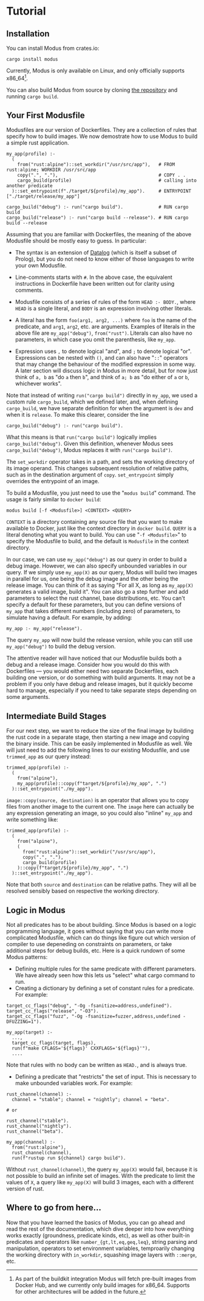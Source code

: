 # Tutorial

## Installation

You can install Modus from crates.io:

```
cargo install modus
```

Currently, Modus is only available on Linux, and only officially supports x86_64[^x86_why].

You can also build Modus from source by cloning [the repository](https://github.com/modus-continens/modus) and running `cargo build`.

## Your First Modusfile

Modusfiles are our version of Dockerfiles. They are a collection of rules that specify how to build images. We now demostrate how to use Modus to build a simple rust application.

```Modusfile
my_app(profile) :-
  (
    from("rust:alpine")::set_workdir("/usr/src/app"),   # FROM rust:alpine; WORKDIR /usr/src/app
    copy(".", "."),                                     # COPY . .
    cargo_build(profile)                                # calling into another predicate
  )::set_entrypoint(f"./target/${profile}/my_app").     # ENTRYPOINT ["./target/release/my_app"]

cargo_build("debug") :- run("cargo build").             # RUN cargo build
cargo_build("release") :- run("cargo build --release"). # RUN cargo build --release
```

Assuming that you are familiar with Dockerfiles, the meaning of the above Modusfile should be mostly easy to guess. In particular:

* The syntax is an extension of [Datalog](https://en.wikipedia.org/wiki/Datalog) (which is itself a subset of Prolog), but you do not need to know either of those languages to write your own Modusfile.

* Line-comments starts with `#`. In the above case, the equivalent instructions in Dockerfile have been written out for clarity using comments.

* Modusfile consists of a series of rules of the form `HEAD :- BODY.`, where `HEAD` is a single literal, and `BODY` is an expression involving other literals.

* A literal has the form `foo(arg1, arg2, ...)` where `foo` is the name of the predicate, and `arg1`, `arg2`, etc. are arguments. Examples of literals in the above file are `my_app("debug")`, `from("rust")`. Literals can also have no parameters, in which case you omit the parenthesis, like `my_app`.

* Expression uses `,` to denote logical "and", and `;` to denote logical "or". Expressions can be nested with `()`, and can also have "`::`" operators that may change the behaviour of the modified expression in some way. A later section will discuss logic in Modus in more detail, but for now just think of `a, b` as "do `a` then `b`", and think of `a; b` as "do either of `a` or `b`, whichever works".

Note that instead of writing `run("cargo build")` directly in `my_app`, we used a custom rule `cargo_build`, which we defined later, and, when defining `cargo_build`, we have separate definition for when the argument is `dev` and when it is `release`. To make this clearer, consider the line

```Modusfile
cargo_build("debug") :- run("cargo build").
```

What this means is that `run("cargo build")` logically implies `cargo_build("debug")`. Given this definition, whenever Modus sees `cargo_build("debug")`, Modus replaces it with `run("cargo build")`.

The `set_workdir` operator takes in a path, and sets the working directory of its image operand. This changes subsequent resolution of relative paths, such as in the destination argument of `copy`. `set_entrypoint` simply overrides the entrypoint of an image.

To build a Modusfile, you just need to use the "`modus build`" command. The usage is fairly similar to `docker build`:

```
modus build [-f <Modusfile>] <CONTEXT> <QUERY>
```

`CONTEXT` is a directory containing any source file that you want to make available to Docker, just like the context directory in `docker build`. `QUERY` is a literal denoting what you want to build. You can use "`-f <Modusfile>`" to specify the Modusfile to build, and the default is `Modusfile` in the context directory.

In our case, we can use `my_app("debug")` as our query in order to build a debug image. However, we can also specify unbounded variables in our query. If we simply use `my_app(X)` as our query, Modus will build two images in parallel for us, one being the debug image and the other being the release image. You can think of it as saying "For all X, as long as `my_app(X)` generates a valid image, build it". You can also go a step further and add parameters to select the rust channel, base distributions, etc. You can't specify a default for these parameters, but you can define versions of `my_app` that takes different numbers (including zero) of parameters, to simulate having a default. For example, by adding:

```Modusfile
my_app :- my_app("release").
```

The query `my_app` will now build the release version, while you can still use `my_app("debug")` to build the debug version.

The attentive reader will have noticed that our Modusfile builds both a debug and a release image. Consider how you would do this with Dockerfiles &mdash; you would either need two separate Dockerfiles, each building one version, or do something with build arguments. It may not be a problem if you only have debug and release images, but it quickly become hard to manage, especially if you need to take separate steps depending on some arguments.

## Intermediate Build Stages

For our next step, we want to reduce the size of the final image by building the rust code in a separate stage, then starting a new image and copying the binary inside. This can be easily implemented in Modusfile as well. We will just need to add the following lines to our existing Modusfile, and use `trimmed_app` as our query instead:

```Modusfile
trimmed_app(profile) :-
  (
    from("alpine"),
    my_app(profile)::copy(f"target/${profile}/my_app", ".")
  )::set_entrypoint("./my_app").
```

`image::copy(source, destination)` is an operator that allows you to copy files from another image to the current one. The `image` here can actually be any expression generating an image, so you could also "inline" `my_app` and write something like:

```Modusfile
trimmed_app(profile) :-
  (
    from("alpine"),
    (
      from("rust:alpine")::set_workdir("/usr/src/app"),
      copy(".", "."),
      cargo_build(profile)
    )::copy(f"target/${profile}/my_app", ".")
  )::set_entrypoint("./my_app").
```

Note that both `source` and `destination` can be relative paths. They will all be resolved sensibly based on respective the working directory.

## Logic in Modus

Not all predicates has to be about building. Since Modus is based on a logic programming language, it goes without saying that you can write more complicated Modusfile, which can do things like figure out which version of compiler to use depeneding on constraints on parameters, or take additional steps for debug builds, etc. Here is a quick rundown of some Modus patterns:

* Defining multiple rules for the same predicate with different parameters. We have already seen how this lets us "select" what cargo command to run.
* Creating a dictionary by defining a set of constant rules for a predicate. For example:

```Modusfile
target_cc_flags("debug", "-Og -fsanitize=address,undefined").
target_cc_flags("release", "-O3").
target_cc_flags("fuzz", "-Og -fsanitize=fuzzer,address,undefined -DFUZZING=1").

my_app(target) :-
  ...,
  target_cc_flags(target, flags),
  run(f"make CFLAGS='${flags}' CXXFLAGS='${flags}'"),
  ....
```

Note that rules with no body can be written as `HEAD.`, and is always true.

* Defining a predicate that "restricts" the set of input. This is necessary to make unbounded variables work. For example:

```Modusfile
rust_channel(channel) :-
  channel = "stable"; channel = "nightly"; channel = "beta".

# or

rust_channel("stable").
rust_channel("nightly").
rust_channel("beta").

my_app(channel) :-
  from("rust:alpine"),
  rust_channel(channel),
  run(f"rustup run ${channel} cargo build").
```

Without `rust_channel(channel)`, the query `my_app(X)` would fail, because it is not possible to build an infinite set of images. With the predicate to limit the values of `X`, a query like `my_app(X)` will build 3 images, each with a different version of rust.

## Where to go from here&hellip;

Now that you have learned the basics of Modus, you can go ahead and read the rest of the documentation, which dive deeper into how everything works exactly (groundness, predicate kinds, etc), as well as other built-in predicates and operators like `number_{gt,lt,eq,geq,leq}`, string parsing and manipulation, operators to set environment variables, temproarily changing the working directory with `in_workdir`, squashing image layers with `::merge`, etc.

[^x86_why]: As part of the buildkit integration Modus will fetch pre-built images from Docker Hub, and we currently only build images for x86_64. Supports for other architectures will be added in the future.
